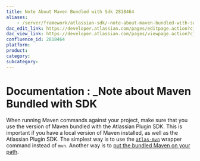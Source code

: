 ```yaml
---
title: Note About Maven Bundled with Sdk 2818464
aliases:
    - /server/framework/atlassian-sdk/-note-about-maven-bundled-with-sdk-2818464.html
dac_edit_link: https://developer.atlassian.com/pages/editpage.action?cjm=wozere&pageId=2818464
dac_view_link: https://developer.atlassian.com/pages/viewpage.action?cjm=wozere&pageId=2818464
confluence_id: 2818464
platform:
product:
category:
subcategory:
---
```

# Documentation : \_Note about Maven Bundled with SDK

When running Maven commands against your project, make sure that you use the version of Maven bundled with the Atlassian Plugin SDK. This is important if you have a local version of Maven installed, as well as the Atlassian Plugin SDK. The simplest way is to use the [`atlas-mvn`](/server/framework/atlassian-sdk/atlas-mvn) wrapper command instead of `mvn`. Another way is to [put the bundled Maven on your path](/server/framework/atlassian-sdk/verifying-your-maven-settings-2818643.html).
















































































































































































































































































































